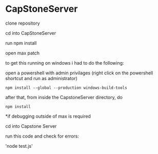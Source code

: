 # CapStoneServer

clone repository

cd into CapStoneServer

run npm install

open max patch 


to get this running on windows i had to do the following:

open a powershell with admin privilages (right click on the powershell shortcut and run as administrator)

`npm install --global --production windows-build-tools`

after that, from inside the CapstoneServer directory, do

`npm install`


*if debugging outside of max is required

cd into Capstone Server

run this code and check for errors:

'node test.js'

